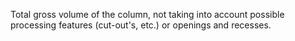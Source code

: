 ﻿Total gross volume of the column, not taking into account possible processing features (cut-out's, etc.) or openings and recesses.
